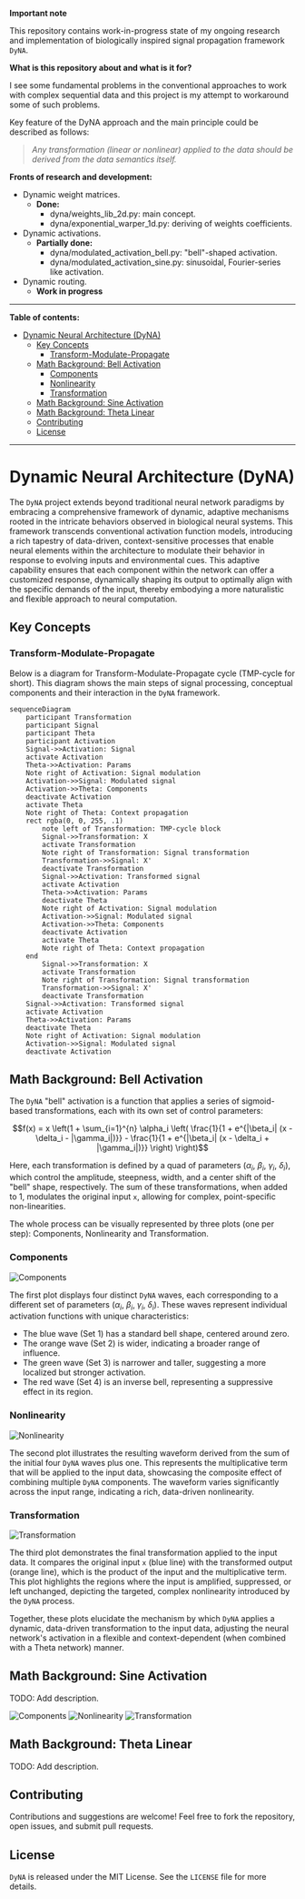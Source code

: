 **Important note**

This repository contains work-in-progress state of my ongoing research and implementation of biologically inspired signal propagation framework `DyNA`.

**What is this repository about and what is it for?**

I see some fundamental problems in the conventional approaches to work with complex sequential data and this project is my attempt to workaround some of such problems.

Key feature of the DyNA approach and the main principle could be described as follows:
> _Any transformation (linear or nonlinear) applied to the data should be derived from the data semantics itself._


**Fronts of research and development:**
- Dynamic weight matrices. 
  - **Done:** 
    - dyna/weights_lib_2d.py: main concept.
    - dyna/exponential_warper_1d.py: deriving of weights coefficients.
- Dynamic activations. 
  - **Partially done:** 
    - dyna/modulated_activation_bell.py: "bell"-shaped activation.
    - dyna/modulated_activation_sine.py: sinusoidal, Fourier-series like activation.
- Dynamic routing. 
  - **Work in progress**

---

**Table of contents:**

- [Dynamic Neural Architecture (DyNA)](#dynamic-neural-architecture-dyna)
  - [Key Concepts](#key-concepts)
    - [Transform-Modulate-Propagate](#transform-modulate-propagate)
  - [Math Background: Bell Activation](#math-background-bell-activation)
    - [Components](#components)
    - [Nonlinearity](#nonlinearity)
    - [Transformation](#transformation)
  - [Math Background: Sine Activation](#math-background-sine-activation)
  - [Math Background: Theta Linear](#math-background-theta-linear)
  - [Contributing](#contributing)
  - [License](#license)

---

# Dynamic Neural Architecture (DyNA)

The `DyNA` project extends beyond traditional neural network paradigms by embracing a comprehensive framework of dynamic, adaptive mechanisms rooted in the intricate behaviors observed in biological neural systems. This framework transcends conventional activation function models, introducing a rich tapestry of data-driven, context-sensitive processes that enable neural elements within the architecture to modulate their behavior in response to evolving inputs and environmental cues. This adaptive capability ensures that each component within the network can offer a customized response, dynamically shaping its output to optimally align with the specific demands of the input, thereby embodying a more naturalistic and flexible approach to neural computation.

## Key Concepts

### Transform-Modulate-Propagate

Below is a diagram for Transform-Modulate-Propagate cycle (TMP-cycle for short). This diagram shows the main steps of signal processing, conceptual components and their interaction in the `DyNA` framework.

```mermaid
sequenceDiagram
    participant Transformation
    participant Signal
    participant Theta
    participant Activation
    Signal->>Activation: Signal
    activate Activation
    Theta->>Activation: Params
    Note right of Activation: Signal modulation
    Activation->>Signal: Modulated signal
    Activation->>Theta: Components
    deactivate Activation
    activate Theta
    Note right of Theta: Context propagation
    rect rgba(0, 0, 255, .1)
        note left of Transformation: TMP-cycle block
        Signal->>Transformation: X
        activate Transformation
        Note right of Transformation: Signal transformation
        Transformation->>Signal: X'
        deactivate Transformation
        Signal->>Activation: Transformed signal
        activate Activation
        Theta->>Activation: Params
        deactivate Theta
        Note right of Activation: Signal modulation
        Activation->>Signal: Modulated signal
        Activation->>Theta: Components
        deactivate Activation
        activate Theta
        Note right of Theta: Context propagation
    end
        Signal->>Transformation: X
        activate Transformation
        Note right of Transformation: Signal transformation
        Transformation->>Signal: X'
        deactivate Transformation
    Signal->>Activation: Transformed signal
    activate Activation
    Theta->>Activation: Params
    deactivate Theta
    Note right of Activation: Signal modulation
    Activation->>Signal: Modulated signal
    deactivate Activation
```

## Math Background: Bell Activation

The `DyNA` "bell" activation is a function that applies a series of sigmoid-based transformations, each with its own set of control parameters:

$$f(x) = x \left(1 + \sum_{i=1}^{n} \alpha_i \left( \frac{1}{1 + e^{|\beta_i| (x - \delta_i - |\gamma_i|)}} - \frac{1}{1 + e^{|\beta_i| (x - \delta_i + |\gamma_i|)}} \right) \right)$$

Here, each transformation is defined by a quad of parameters ($\alpha_i$, $\beta_i$, $\gamma_i$, $\delta_i$), which control the amplitude, steepness, width, and a center shift of the "bell" shape, respectively. The sum of these transformations, when added to 1, modulates the original input `x`, allowing for complex, point-specific non-linearities.

The whole process can be visually represented by three plots (one per step): Components, Nonlinearity and Transformation.

### Components

![Components](./doc/Activation_Bell_Components.png)

The first plot displays four distinct `DyNA` waves, each corresponding to a different set of parameters ($\alpha_i$, $\beta_i$, $\gamma_i$, $\delta_i$). These waves represent individual activation functions with unique characteristics:
   - The blue wave (Set 1) has a standard bell shape, centered around zero.
   - The orange wave (Set 2) is wider, indicating a broader range of influence.
   - The green wave (Set 3) is narrower and taller, suggesting a more localized but stronger activation.
   - The red wave (Set 4) is an inverse bell, representing a suppressive effect in its region.

### Nonlinearity

![Nonlinearity](./doc/Activation_Bell_Nonlinearity.png)

The second plot illustrates the resulting waveform derived from the sum of the initial four `DyNA` waves plus one. This represents the multiplicative term that will be applied to the input data, showcasing the composite effect of combining multiple `DyNA` components. The waveform varies significantly across the input range, indicating a rich, data-driven nonlinearity.

### Transformation

![Transformation](./doc/Activation_Bell_Transformation.png)

The third plot demonstrates the final transformation applied to the input data. It compares the original input `x` (blue line) with the transformed output (orange line), which is the product of the input and the multiplicative term. This plot highlights the regions where the input is amplified, suppressed, or left unchanged, depicting the targeted, complex nonlinearity introduced by the `DyNA` process.

Together, these plots elucidate the mechanism by which `DyNA` applies a dynamic, data-driven transformation to the input data, adjusting the neural network's activation in a flexible and context-dependent (when combined with a Theta network) manner.

## Math Background: Sine Activation

TODO: Add description.

![Components](./doc/Activation_Sine_Components.png)
![Nonlinearity](./doc/Activation_Sine_Nonlinearity.png)
![Transformation](./doc/Activation_Sine_Transformation.png)


## Math Background: Theta Linear

TODO: Add description.

## Contributing
Contributions and suggestions are welcome! Feel free to fork the repository, open issues, and submit pull requests.

## License

`DyNA` is released under the MIT License. See the `LICENSE` file for more details.
